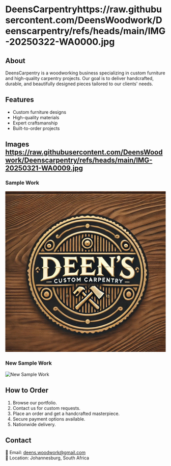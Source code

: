 # DeensCarpentryhttps://raw.githubusercontent.com/DeensWoodwork/Deenscarpentry/refs/heads/main/IMG-20250322-WA0000.jpg

## About
DeensCarpentry is a woodworking business specializing in custom furniture and high-quality carpentry projects. Our goal is to deliver handcrafted, durable, and beautifully designed pieces tailored to our clients' needs.

## Features
- Custom furniture designs  
- High-quality materials  
- Expert craftsmanship  
- Built-to-order projects  

## Images  https://raw.githubusercontent.com/DeensWoodwork/Deenscarpentry/refs/heads/main/IMG-20250321-WA0009.jpg
### Sample Work  
![Sample Work](IMG-20250322-WA0000.jpg)  

### New Sample Work  
![New Sample Work](WhatsApp%20Image%202025-03-22%20at%2010.33.54_f93a0968.jpg)  

## How to Order  
1. Browse our portfolio.  
2. Contact us for custom requests.  
3. Place an order and get a handcrafted masterpiece.  
4. Secure payment options available.  
5. Nationwide delivery.  

## Contact  
📧 Email: deens.woodwork@gmail.com  
📍 Location: Johannesburg, South Africa

